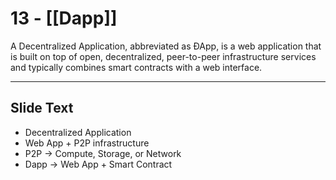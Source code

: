# 13 - [[Dapp]]


A Decentralized Application, abbreviated as ÐApp, is a web application that is built on top of open, decentralized, peer-to-peer infrastructure services and typically combines smart contracts with a web interface.

___
## Slide Text
- Decentralized Application
- Web App + P2P infrastructure
- P2P -> Compute, Storage, or Network
- Dapp -> Web App + Smart Contract